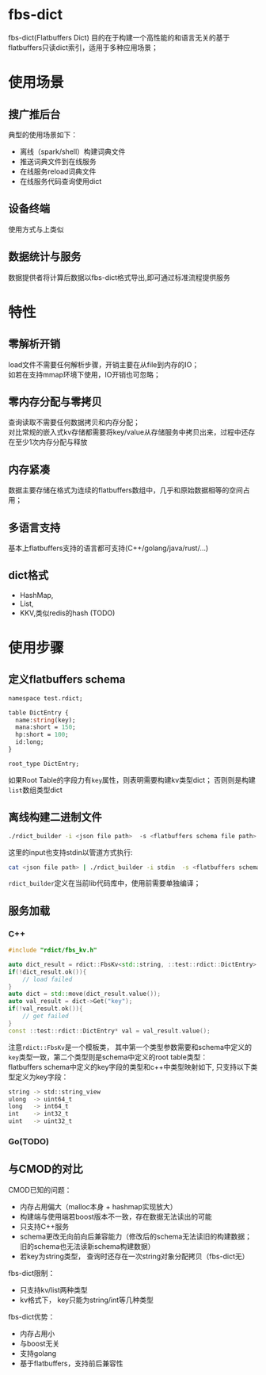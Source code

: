 # fbs-dict

fbs-dict(Flatbuffers Dict) 目的在于构建一个高性能的和语言无关的基于flatbuffers只读dict索引，适用于多种应用场景；


# 使用场景


## 搜广推后台

 典型的使用场景如下：    
 

 - 离线（spark/shell）构建词典文件
 - 推送词典文件到在线服务
 - 在线服务reload词典文件
 - 在线服务代码查询使用dict

## 设备终端

使用方式与上类似

## 数据统计与服务

数据提供者将计算后数据以fbs-dict格式导出,即可通过标准流程提供服务


# 特性


## 零解析开销

load文件不需要任何解析步骤，开销主要在从file到内存的IO；     
如若在支持mmap环境下使用，IO开销也可忽略；

## 零内存分配与零拷贝

查询读取不需要任何数据拷贝和内存分配；       
对比常规的嵌入式kv存储都需要将key/value从存储服务中拷贝出来，过程中还存在至少1次内存分配与释放

## 内存紧凑
数据主要存储在格式为连续的flatbuffers数组中，几乎和原始数据相等的空间占用；    

## 多语言支持
基本上flatbuffers支持的语言都可支持(C++/golang/java/rust/...)   

## dict格式
- HashMap, 
- List,
- KKV,类似redis的hash (TODO)


# 使用步骤
## 定义flatbuffers schema
```protobuf
namespace test.rdict;

table DictEntry {
  name:string(key);
  mana:short = 150;
  hp:short = 100;
  id:long;
}

root_type DictEntry;
```
如果Root Table的字段力有`key`属性，则表明需要构建kv类型dict； 否则则是构建`list`数组类型dict

## 离线构建二进制文件
```sh
./rdict_builder -i <json file path>  -s <flatbuffers schema file path> -o <output dict file path>
```
这里的input也支持stdin以管道方式执行:    
```sh
cat <json file path> | ./rdict_builder -i stdin  -s <flatbuffers schema file path> -o <output dict file path>
```

`rdict_builder`定义在当前lib代码库中，使用前需要单独编译；  


## 服务加载
### C++

```cpp
#include "rdict/fbs_kv.h"

auto dict_result = rdict::FbsKv<std::string, ::test::rdict::DictEntry>::Load("./fbs_dict_file");
if(!dict_result.ok()){
    // load failed
}
auto dict = std::move(dict_result.value());
auto val_result = dict->Get("key");
if(!val_result.ok()){
    // get failed
}
const ::test::rdict::DictEntry* val = val_result.value();
```
注意`rdict::FbsKv`是一个模板类， 其中第一个类型参数需要和schema中定义的`key`类型一致，第二个类型则是schema中定义的root table类型：   
flatbuffers schema中定义的key字段的类型和c++中类型映射如下, 只支持以下类型定义为key字段：     
```sh
string -> std::string_view
ulong  -> uint64_t
long   -> int64_t
int    -> int32_t
uint   -> uint32_t
```

### Go(TODO)


## 与CMOD的对比
CMOD已知的问题：
- 内存占用偏大（malloc本身 + hashmap实现放大）
- 构建端与使用端若boost版本不一致，存在数据无法读出的可能
- 只支持C++服务
- schema更改无向前向后兼容能力（修改后的schema无法读旧的构建数据； 旧的schema也无法读新schema构建数据）
- 若key为string类型， 查询时还存在一次string对象分配拷贝（fbs-dict无）

fbs-dict限制：
- 只支持kv/list两种类型
- kv格式下， key只能为string/int等几种类型

fbs-dict优势：
- 内存占用小
- 与boost无关
- 支持golang
- 基于flatbuffers，支持前后兼容性


